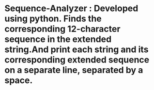 # Sequence-Analyzer : Developed using python. Finds the corresponding 12-character sequence in the extended string.And print each string and its corresponding extended sequence on a separate line, separated by a space.
